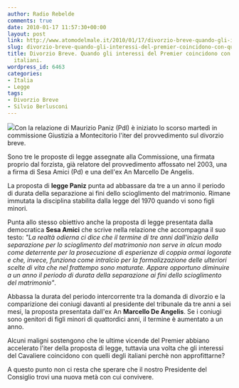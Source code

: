 ```yaml
---
author: Radio Rebelde
comments: true
date: 2010-01-17 11:57:30+00:00
layout: post
link: http://www.atomodelmale.it/2010/01/17/divorzio-breve-quando-gli-interessi-del-premier-coincidono-con-quelli-degli-italiani/
slug: divorzio-breve-quando-gli-interessi-del-premier-coincidono-con-quelli-degli-italiani
title: Divorzio Breve. Quando gli interessi del Premier coincidono con quelli degli
  italiani.
wordpress_id: 6463
categories:
- Italia
- Legge
tags:
- Divorzio Breve
- Silvio Berlusconi
---
```


[![](http://www.atomodelmale.it/wp-content/uploads/2010/01/garland_logo.gif)](http://www.atomodelmale.it/wp-content/uploads/2010/01/garland_logo.gif)Con la relazione di Maurizio Paniz (Pdl) è iniziato lo scorso martedì in commissione Giustizia a Montecitorio l'iter del provvedimento sul divorzio breve.

Sono tre le proposte di legge assegnate alla Commissione, una firmata proprio dal forzista, già relatore del provvedimento affossato nel 2003, una a firma di Sesa Amici (Pd) e una dell'ex An Marcello De Angelis.

La proposta di **legge Paniz** punta ad abbassare da tre a un anno il periodo di durata della separazione ai fini dello scioglimento del matrimonio. Rimane immutata la disciplina stabilita dalla legge del 1970 quando vi sono figli minori.

Punta allo stesso obiettivo anche la proposta di legge presentata dalla democratica **Sesa Amici** che scrive nella relazione che accompagna il suo testo: _"La realtà odierna ci dice che il termine di tre anni dall'inizio della separazione per lo scioglimento del matrimonio non serve in alcun modo come deterrente per la prosecuzione di esperienze di coppia ormai logorate e che, invece, funziona come intralcio per la formalizzazione delle ulteriori scelte di vita che nel frattempo sono maturate. Appare opportuno diminuire a un anno il periodo di durata della separazione ai fini dello scioglimento del matrimonio"_.<!-- more -->



Abbassa la durata del periodo intercorrente tra la domanda di divorzio e la comparizione dei coniugi davanti al presidente del tribunale da tre anni a sei mesi, la proposta presentata dall'ex An **Marcello De Angelis**. Se i coniugi sono genitori di figli minori di quattordici anni, il termine è aumentato a un anno.

Alcuni maligni sostengono che le ultime vicende del Premier abbiano accelerato l'iter della proposta di legge, tuttavia una volta che gli interessi del Cavaliere coincidono con quelli degli italiani perchè non approfittarne?

A questo punto non ci resta che sperare che il nostro Presidente del Consiglio trovi una nuova metà con cui convivere.
